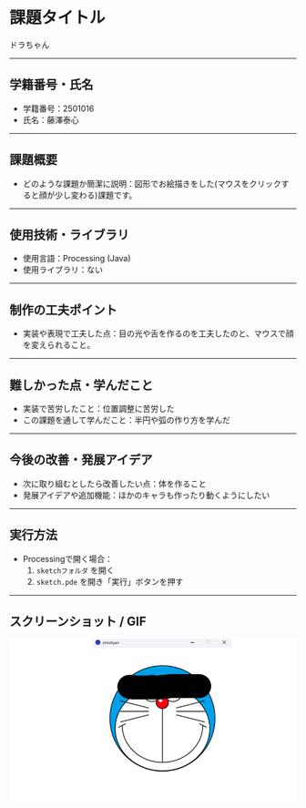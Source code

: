 # 課題タイトル
ドラちゃん

---

## 学籍番号・氏名
- 学籍番号：2501016
- 氏名：藤澤泰心

---

## 課題概要
- どのような課題か簡潔に説明：図形でお絵描きをした(マウスをクリックすると顔が少し変わる)課題です。
 

---

## 使用技術・ライブラリ
- 使用言語：Processing (Java)
- 使用ライブラリ：ない

---

## 制作の工夫ポイント
- 実装や表現で工夫した点：目の光や舌を作るのを工夫したのと、マウスで顔を変えられること。

---

## 難しかった点・学んだこと
- 実装で苦労したこと：位置調整に苦労した
- この課題を通して学んだこと：半円や弧の作り方を学んだ


---

## 今後の改善・発展アイデア
- 次に取り組むとしたら改善したい点：体を作ること
- 発展アイデアや追加機能：ほかのキャラも作ったり動くようにしたい

---

## 実行方法
- Processingで開く場合：
  1. `sketchフォルダ` を開く
  2. `sketch.pde` を開き「実行」ボタンを押す
---

## スクリーンショット / GIF
![作品のスクショ](dora.gif)
